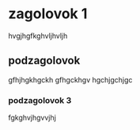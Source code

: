 # zagolovok 1

hvgjhgfkghvljhvljh


## podzagolovok

gfhjhgkhgckh
gfhgckhgv
hgchjgchjgc


### podzagolovok 3


fgkghvjhgvvjhj

